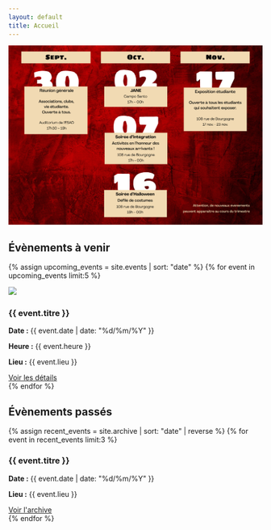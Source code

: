 ```yaml
---
layout: default
title: Accueil
---
```


<!-- ATTENTION : le fichier planning doit être nommé    planning.WEBP   et placé dans le dossier assets > images > planning -->
<!--ATTENTION : Il ne peut y avoir QU'UN SEUL fichier dans planning.webp-->
<img class="photo-centree" src="assets/images/equipe-et-planning/planning.webp">

<div class="section-title">
  <div class="section-title__item line"></div>
  <h2 class="section-title__item">Évènements à venir</h2>
  <div class="section-title__item line"></div>
</div>

{% assign upcoming_events = site.events | sort: "date" %}
{% for event in upcoming_events limit:5 %}
<div class="event-card" style="diplay: flex;">
  <img src="{{ event.poster }}">
  <div>
    <h3>{{ event.titre }}</h3>
    <p><strong>Date :</strong> {{ event.date | date: "%d/%m/%Y" }}</p>
    <p><strong>Heure :</strong> {{ event.heure }}</p>
    <p><strong>Lieu :</strong> {{ event.lieu }}</p>
    <a href="{{ event.url | relative_url }}">Voir les détails</a>
  </div>
</div>
{% endfor %}

<div class="section-title">
  <div class="section-title__item line"></div>
  <h2 class="section-title__item">Évènements passés</h2>
  <div class="section-title__item line"></div>
</div>

{% assign recent_events = site.archive | sort: "date" | reverse %}
{% for event in recent_events limit:3 %}
<div class="event-card">
  <h3>{{ event.titre }}</h3>
  <p><strong>Date :</strong> {{ event.date | date: "%d/%m/%Y" }}</p>
  <p><strong>Lieu :</strong> {{ event.lieu }}</p>
  <a href="{{ event.url | relative_url }}">Voir l'archive</a>
</div>
{% endfor %}
